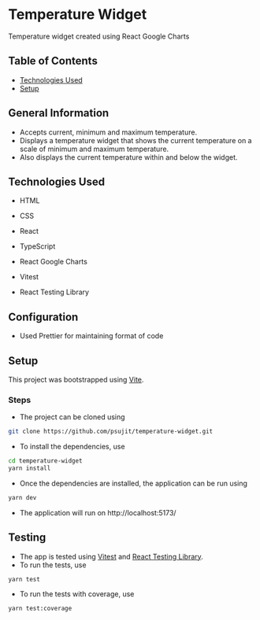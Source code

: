 # Temperature Widget
Temperature widget created using React Google Charts

## Table of Contents
- [Technologies Used](#technologies-used)
- [Setup](#setup)

## General Information
- Accepts current, minimum and maximum temperature.
- Displays a temperature widget that shows the current temperature on a scale of minimum and maximum temperature.
- Also displays the current temperature within and below the widget.

## Technologies Used

- HTML

- CSS

- React

- TypeScript

- React Google Charts

- Vitest

- React Testing Library


## Configuration
- Used Prettier for maintaining format of code


## Setup
This project was bootstrapped using [Vite](https://vitejs.dev/).

### Steps
- The project can be cloned using 
```sh
git clone https://github.com/psujit/temperature-widget.git
```

- To install the dependencies, use 
```sh
cd temperature-widget
yarn install
```

- Once the dependencies are installed, the application can be run using 
```sh
yarn dev
```
- The application will run on http://localhost:5173/


## Testing
- The app is tested using [Vitest](https://vitest.dev/) and [React Testing Library](https://testing-library.com/docs/react-testing-library/intro/).
- To run the tests, use
```sh
yarn test
```
- To run the tests with coverage, use
```sh
yarn test:coverage 
```
